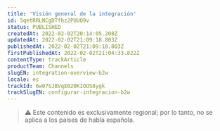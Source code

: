```yaml
---
title: 'Visión general de la integración'
id: 5qetRRLNCgDTfhz2PUUO9v
status: PUBLISHED
createdAt: 2022-02-02T20:14:05.208Z
updatedAt: 2022-02-02T21:09:18.803Z
publishedAt: 2022-02-02T21:09:18.803Z
firstPublishedAt: 2022-02-02T21:04:33.822Z
contentType: trackArticle
productTeam: Channels
slugEN: integration-overview-b2w
locale: es
trackId: 6w07SJBVqE020KIOOS8ygk
trackSlugEN: configurar-integracion-b2w
---
```


> ⚠️ Este contenido es exclusivamente regional; por lo tanto, no se aplica a los países de habla española.
